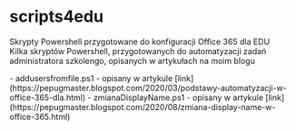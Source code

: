 # scripts4edu
<p>Skrypty Powershell przygotowane do konfiguracji Office 365 dla EDU<br>
Kilka skryptów Powershell, przygotowanych do automatyzacji zadań administratora szkolengo, opisanych w artykułach na moim blogu</p>
- addusersfromfile.ps1 - opisany w artykule [link](https://pepugmaster.blogspot.com/2020/03/podstawy-automatyzacji-w-office-365-dla.html)
- zmianaDisplayName.ps1 - opisany w artykule [link](https://pepugmaster.blogspot.com/2020/08/zmiana-display-name-w-office-365.html)
